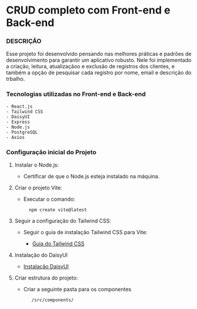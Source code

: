 # CRUD completo com Front-end e Back-end

### DESCRIÇÃO
Esse projeto foi desenvolvido pensando nas melhores práticas e padrões de desenvolvimento para garantir um aplicativo robusto. Nele foi implementado a criação, leitura, atualizaçãoo e exclusão de registros dos clientes, e também a opção de pesquisar cada registro por nome, email e descrição do trbalho.

### Tecnologias utilizadas no Front-end e Back-end

    - React.js
    - Tailwind CSS
    - DaisyUI
    - Express
    - Node.js
    - PostgreSQL
    - Axios



### Configuração inicial do Projeto

1. Instalar o Node.js:
    - Certificar de que o Node.js esteja instalado na máquina.

2. Criar o projeto Vite:
    - Executar o comando:

            npm create vite@latest

3. Seguir a configuração do Tailwind CSS:
    - Seguir o guia de instalação Tailwind CSS para Vite:
    
        - [Guia do Tailwind CSS](https://tailwindcss.com/docs/guides/vite)

4. Instalação do DaisyUI

    - [Instalação DaisyUI](https://daisyui.com/docs/install/)
    
6. Criar estrutura do projeto:
    - Criar a seguinte pasta para os componentes

             /src/components/

